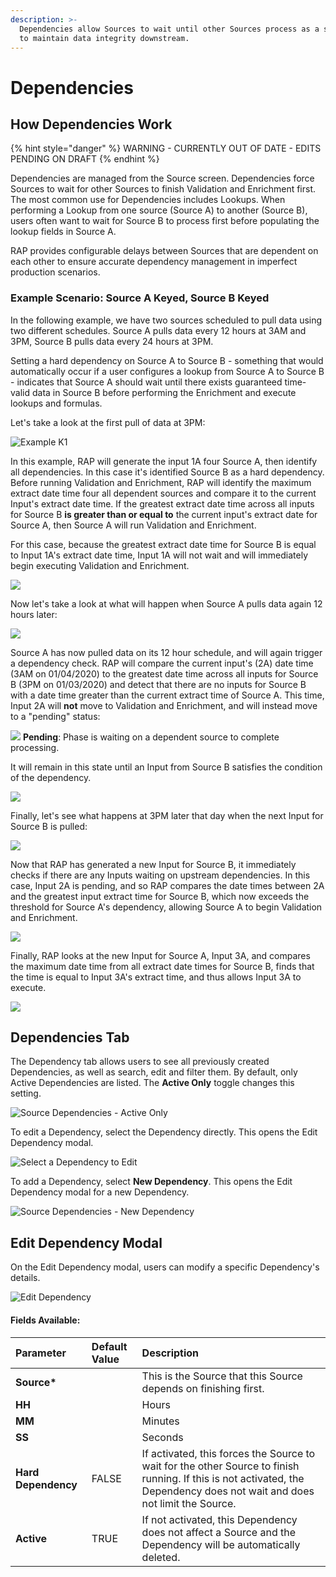 ```yaml
---
description: >-
  Dependencies allow Sources to wait until other Sources process as a strategy
  to maintain data integrity downstream.
---
```


# Dependencies

## How Dependencies Work

{% hint style="danger" %}
WARNING - CURRENTLY OUT OF DATE - EDITS PENDING ON DRAFT
{% endhint %}

Dependencies are managed from the Source screen. Dependencies force Sources to wait for other Sources to finish Validation and Enrichment first. The most common use for Dependencies includes Lookups. When performing a Lookup from one source \(Source A\) to another \(Source B\), users often want to wait for Source B to process first before populating the lookup fields in Source A.

RAP provides configurable delays between Sources that are dependent on each other to ensure accurate dependency management in imperfect production scenarios.

### Example Scenario: Source A Keyed, Source B Keyed

In the following example, we have two sources scheduled to pull data using two different schedules. Source A pulls data every 12 hours at 3AM and 3PM, Source B pulls data every 24 hours at 3PM. 

Setting a hard dependency on Source A to Source B - something that would automatically occur if a user configures a lookup from Source A to Source B - indicates that Source A should wait until there exists guaranteed time-valid data in Source B before performing the Enrichment and execute lookups and formulas.

Let's take a look at the first pull of data at 3PM:

![Example K1](../../.gitbook/assets/image%20%28103%29.png)

In this example, RAP will generate the input 1A four Source A, then identify all dependencies. In this case it's identified Source B as a hard dependency. Before running Validation and Enrichment, RAP will identify the maximum extract date time four all dependent sources and compare it to the current Input's extract date time. If the greatest extract date time across all inputs for Source B **is greater than or equal to** the current input's extract date for Source A, then Source A will run Validation and Enrichment.

For this case, because the greatest extract date time for Source B is equal to Input 1A's extract date time, Input 1A will not wait and will immediately begin executing Validation and Enrichment.

![](../../.gitbook/assets/image%20%28193%29.png)

Now let's take a look at what will happen when Source A pulls data again 12 hours later:

![](../../.gitbook/assets/image%20%283%29.png)

Source A has now pulled data on its 12 hour schedule, and will again trigger a dependency check. RAP will compare the current input's \(2A\) date time \(3AM on 01/04/2020\) to the greatest date time  across all inputs for Source B \(3PM on 01/03/2020\) and detect that there are no inputs for Source B with a date time greater than the current extract time of Source A. This time, Input 2A will **not** move to Validation and Enrichment, and will instead move to a "pending" status:

![](../../.gitbook/assets/pending%20%281%29.png) **Pending**: Phase is waiting on a dependent source to complete processing.

It will remain in this state until an Input from Source B satisfies the condition of the dependency.

![](../../.gitbook/assets/image%20%28113%29.png)

Finally, let's see what happens at 3PM later that day when the next Input for Source B is pulled:

![](../../.gitbook/assets/image%20%28207%29.png)

Now that RAP has generated a new Input for Source B, it immediately checks if there are any Inputs waiting on upstream dependencies. In this case, Input 2A is pending, and so RAP compares the date times between 2A and the greatest input extract time for Source B, which now exceeds the threshold for Source A's dependency, allowing Source A to begin Validation and Enrichment.

![](../../.gitbook/assets/image%20%28105%29.png)

Finally, RAP looks at the new Input for Source A, Input 3A, and compares the maximum date time from all extract date times for Source B, finds that the time is equal to Input 3A's extract time, and thus allows Input 3A to execute.

![](../../.gitbook/assets/image%20%28108%29.png)

## Dependencies Tab

The Dependency tab allows users to see all previously created Dependencies, as well as search, edit and filter them. By default, only Active Dependencies are listed. The **Active Only** toggle changes this setting.

![Source Dependencies - Active Only](../../.gitbook/assets/image%20%28216%29.png)

To edit a Dependency, select the Dependency directly. This opens the Edit Dependency modal.

![Select a Dependency to Edit](../../.gitbook/assets/image%20%28139%29.png)

To add a Dependency, select **New Dependency**. This opens the Edit Dependency modal for a new Dependency.

![Source Dependencies - New Dependency](../../.gitbook/assets/image%20%2841%29.png)

## Edit Dependency Modal

On the Edit Dependency modal, users can modify a specific Dependency's details.

![Edit Dependency](../../.gitbook/assets/image%20%2883%29.png)

#### Fields Available:

| Parameter | Default Value | Description |
| :--- | :--- | :--- |
| **Source\*** |  | This is the Source that this Source depends on finishing first. |
| **HH** |  | Hours |
| **MM** |  | Minutes |
| **SS** |  | Seconds |
| **Hard Dependency** | FALSE | If activated, this forces the Source to wait for the other Source to finish running. If this is not activated, the Dependency does not wait and does not limit the Source. |
| **Active** | TRUE | If not activated, this Dependency does not affect a Source and the Dependency will be automatically deleted. |



